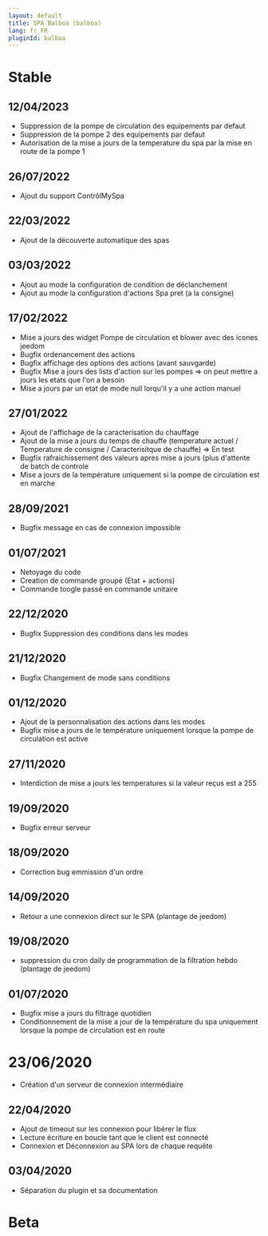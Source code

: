 ```yaml
---
layout: default
title: SPA Balboa (balboa)
lang: fr_FR
pluginId: balboa
---
```

# Stable
## 12/04/2023
* Suppression de la pompe de circulation des equipements par defaut
* Suppression de la pompe 2 des equipements par defaut
* Autorisation de la mise a jours de la temperature du spa par la mise en route de la pompe 1

## 26/07/2022
* Ajout du support ContrôlMySpa

## 22/03/2022
* Ajout de la découverte automatique des spas

## 03/03/2022
* Ajout au mode la configuration de condition de déclanchement
* Ajout au mode la configuration d'actions Spa pret (a la consigne)

## 17/02/2022
* Mise a jours des widget Pompe de circulation et blower avec des icones jeedom
* Bugfix ordenancement des actions
* Bugfix affichage des options des actions (avant sauvgarde)
* Bugfix Mise a jours des lists d'action sur les pompes => on peut mettre a jours les etats que l'on a besoin
* Mise a jours par un etat de mode null lorqu'il y a une action manuel


## 27/01/2022
* Ajout de l'affichage de la caracterisation du chauffage
* Ajout de la mise a jours du temps de chauffe (temperature actuel / Temperature de consigne / Caracterisitque de chauffe) => En test
* Bugfix rafraichissement des valeurs apres mise a jours (plus d'attente de batch de controle
* Mise a jours de la température uniquement si la pompe de circulation est en marche

## 28/09/2021
* Bugfix message en cas de connexion impossible

## 01/07/2021
* Netoyage du code
* Creation de commande groupé (Etat + actions)
* Commande toogle passé en commande unitaire

## 22/12/2020
* Bugfix Suppression des conditions dans les modes

## 21/12/2020
* Bugfix Changement de mode sans conditions

## 01/12/2020
* Ajout de la personnalisation des actions dans les modes
* Bugfix mise a jours de le température uniquement lorsque la pompe de circulation est active

## 27/11/2020
* Interdiction de mise a jours les temperatures si la valeur reçus est a 255

## 19/09/2020
* Bugfix erreur serveur 

## 18/09/2020
* Correction bug emmission d'un ordre

## 14/09/2020
* Retour a une connexion direct sur le SPA (plantage de jeedom) 

## 19/08/2020
* suppression du cron daily de programmation de la filtration hebdo (plantage de jeedom) 

## 01/07/2020
* Bugfix mise a jours du filtrage quotidien
* Conditionnement de la mise a jour de la température du spa uniquement lorsque la pompe de circulation est en route

# 23/06/2020
* Création d'un serveur de connexion intermédiaire

## 22/04/2020
* Ajout de timeout sur les connexion pour libérer le flux
* Lecture écriture en boucle tant que le client est connecté
* Connexion et Déconnexion au SPA lors de chaque requête

## 03/04/2020
* Séparation du plugin et sa documentation

# Beta

